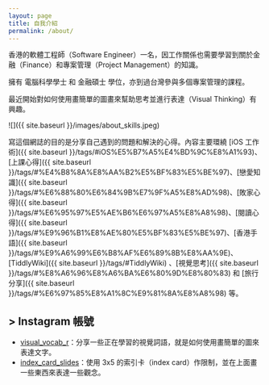 ```yaml
---
layout: page
title: 自我介紹
permalink: /about/
---
```


香港的軟體工程師（Software Engineer）一名，因工作關係也需要學習到關於金融（Finance）和專案管理（Project Management）的知識。

擁有 電腦科學學士 和 金融碩士 學位，亦到過台灣參與多個專案管理的課程。

最近開始對如何使用畫簡單的圖畫來幫助思考並進行表達（Visual Thinking）有興趣。

![]({{ site.baseurl }}/images/about_skills.jpeg)

寫這個網誌的目的是分享自己遇到的問題和解決的心得。內容主要環繞 [iOS 工作術]({{ site.baseurl }}/tags/#iOS%E5%B7%A5%E4%BD%9C%E8%A1%93)、[上課心得]({{ site.baseurl }}/tags/#%E4%B8%8A%E8%AA%B2%E5%BF%83%E5%BE%97)、[戀愛知識]({{ site.baseurl }}/tags/#%E6%88%80%E6%84%9B%E7%9F%A5%E8%AD%98)、[敗家心得]({{ site.baseurl }}/tags/#%E6%95%97%E5%AE%B6%E6%97%A5%E8%A8%98)、[閱讀心得]({{ site.baseurl }}/tags/#%E9%96%B1%E8%AE%80%E5%BF%83%E5%BE%97)、[香港手語]({{ site.baseurl }}/tags/#%E9%A6%99%E6%B8%AF%E6%89%8B%E8%AA%9E)、[TiddlyWiki]({{ site.baseurl }}/tags/#TiddlyWiki) 、[視覺思考]({{ site.baseurl }}/tags/#%E8%A6%96%E8%A6%BA%E6%80%9D%E8%80%83) 和 [旅行分享]({{ site.baseurl }}/tags/#%E6%97%85%E8%A1%8C%E9%81%8A%E8%A8%98) 等。

## > Instagram 帳號

* [visual_vocab_r](https://www.instagram.com/visual_vocab_r/)：分享一些正在學習的視覺詞語，就是如何使用畫簡單的圖來表達文字。
* [index_card_slides](https://www.instagram.com/index_card_slides/)：使用 3x5 的索引卡（index card）作限制，並在上面畫一些東西來表達一些觀念。